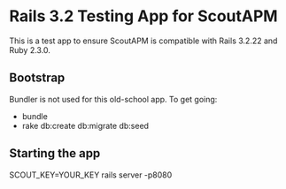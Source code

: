 # Rails 3.2 Testing App for ScoutAPM

This is a test app to ensure ScoutAPM is compatible with Rails 3.2.22 and Ruby 2.3.0.

## Bootstrap

Bundler is not used for this old-school app. To get going:

* bundle
* rake db:create db:migrate db:seed

## Starting the app

SCOUT_KEY=YOUR_KEY rails server -p8080